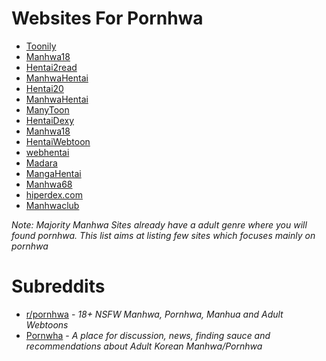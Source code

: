 # Websites For Pornhwa

* [Toonily](https://toonily.com/)
* [Manhwa18](https://manhwa18.net/)
* [Hentai2read](https://hentai2read.com)
* [ManhwaHentai](https://manhwahentai.me/)
* [Hentai20](https://hentai20.com/)
* [ManhwaHentai](https://mangahentai.me/)
* [ManyToon](https://manytoon.com/)
* [HentaiDexy](https://hentaidexy.com/)
* [Manhwa18](https://manhwa18.cc/)
* [HentaiWebtoon](https://hentaiwebtoon.com/)
* [webhentai](https://webhentai.net/)
* [Madara](https://hentaimanhwa.org/)
* [MangaHentai](https://mangahentai.me/)
* [Manhwa68](https://manhwa68.com/)
* [hiperdex.com](https://hiperdex.com/)
* [Manhwaclub](https://manhwa.club/en/)

*Note: Majority Manhwa Sites already have a adult genre where you will found pornhwa. This list aims at listing few sites which focuses mainly on pornhwa*



# Subreddits

* [r/pornhwa](https://www.reddit.com/r/pornhwa) - *18+ NSFW Manhwa, Pornhwa, Manhua and Adult Webtoons*
* [Pornwha](https://www.reddit.com/r/Pornwha) - *A place for discussion, news, finding sauce and recommendations about Adult Korean Manhwa/Pornhwa*
